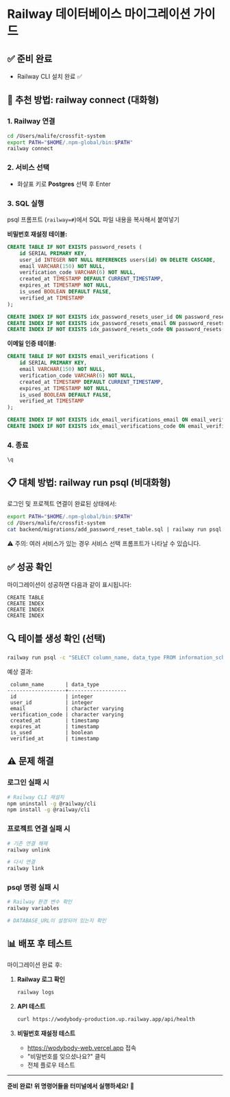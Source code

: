 # Railway 데이터베이스 마이그레이션 가이드

## ✅ 준비 완료
- Railway CLI 설치 완료 ✅

## 🚀 추천 방법: railway connect (대화형)

### 1. Railway 연결

```bash
cd /Users/malife/crossfit-system
export PATH="$HOME/.npm-global/bin:$PATH"
railway connect
```

### 2. 서비스 선택
- 화살표 키로 **Postgres** 선택 후 Enter

### 3. SQL 실행
psql 프롬프트 (`railway=#`)에서 SQL 파일 내용을 복사해서 붙여넣기

**비밀번호 재설정 테이블:**
```sql
CREATE TABLE IF NOT EXISTS password_resets (
    id SERIAL PRIMARY KEY,
    user_id INTEGER NOT NULL REFERENCES users(id) ON DELETE CASCADE,
    email VARCHAR(150) NOT NULL,
    verification_code VARCHAR(6) NOT NULL,
    created_at TIMESTAMP DEFAULT CURRENT_TIMESTAMP,
    expires_at TIMESTAMP NOT NULL,
    is_used BOOLEAN DEFAULT FALSE,
    verified_at TIMESTAMP
);

CREATE INDEX IF NOT EXISTS idx_password_resets_user_id ON password_resets(user_id);
CREATE INDEX IF NOT EXISTS idx_password_resets_email ON password_resets(email);
CREATE INDEX IF NOT EXISTS idx_password_resets_code ON password_resets(verification_code);
```

**이메일 인증 테이블:**
```sql
CREATE TABLE IF NOT EXISTS email_verifications (
    id SERIAL PRIMARY KEY,
    email VARCHAR(150) NOT NULL,
    verification_code VARCHAR(6) NOT NULL,
    created_at TIMESTAMP DEFAULT CURRENT_TIMESTAMP,
    expires_at TIMESTAMP NOT NULL,
    is_used BOOLEAN DEFAULT FALSE,
    verified_at TIMESTAMP
);

CREATE INDEX IF NOT EXISTS idx_email_verifications_email ON email_verifications(email);
CREATE INDEX IF NOT EXISTS idx_email_verifications_code ON email_verifications(verification_code);
```

### 4. 종료
```sql
\q
```

## 📋 대체 방법: railway run psql (비대화형)

로그인 및 프로젝트 연결이 완료된 상태에서:

```bash
export PATH="$HOME/.npm-global/bin:$PATH"
cd /Users/malife/crossfit-system
cat backend/migrations/add_password_reset_table.sql | railway run psql
```

⚠️ 주의: 여러 서비스가 있는 경우 서비스 선택 프롬프트가 나타날 수 있습니다.

## ✅ 성공 확인

마이그레이션이 성공하면 다음과 같이 표시됩니다:

```
CREATE TABLE
CREATE INDEX
CREATE INDEX
CREATE INDEX
```

## 🔍 테이블 생성 확인 (선택)

```bash
railway run psql -c "SELECT column_name, data_type FROM information_schema.columns WHERE table_name = 'password_resets' ORDER BY ordinal_position;"
```

예상 결과:
```
 column_name       | data_type
-------------------+-------------------
 id                | integer
 user_id           | integer
 email             | character varying
 verification_code | character varying
 created_at        | timestamp
 expires_at        | timestamp
 is_used           | boolean
 verified_at       | timestamp
```

## ⚠️ 문제 해결

### 로그인 실패 시
```bash
# Railway CLI 재설치
npm uninstall -g @railway/cli
npm install -g @railway/cli
```

### 프로젝트 연결 실패 시
```bash
# 기존 연결 해제
railway unlink

# 다시 연결
railway link
```

### psql 명령 실패 시
```bash
# Railway 환경 변수 확인
railway variables

# DATABASE_URL이 설정되어 있는지 확인
```

## 📊 배포 후 테스트

마이그레이션 완료 후:

1. **Railway 로그 확인**
   ```bash
   railway logs
   ```

2. **API 테스트**
   ```bash
   curl https://wodybody-production.up.railway.app/api/health
   ```

3. **비밀번호 재설정 테스트**
   - https://wodybody-web.vercel.app 접속
   - "비밀번호를 잊으셨나요?" 클릭
   - 전체 플로우 테스트

---

**준비 완료! 위 명령어들을 터미널에서 실행하세요!** 🚀

